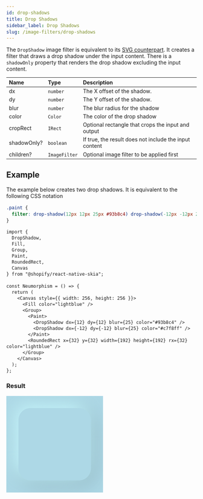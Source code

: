 ```yaml
---
id: drop-shadows
title: Drop Shadows
sidebar_label: Drop Shadows
slug: /image-filters/drop-shadows
---
```


The `DropShadow` image filter is equivalent to its [SVG counterpart](https://developer.mozilla.org/en-US/docs/Web/CSS/filter-function/drop-shadow()).
It creates a filter that draws a drop shadow under the input content.
There is a `shadowOnly` property that renders the drop shadow excluding the input content.


| Name        | Type          |  Description                                                  |
|:------------|:--------------|:--------------------------------------------------------------|
| dx          | `number`      | The X offset of the shadow.                                   |
| dy          | `number`      | The Y offset of the shadow.                                   |
| blur        | `number`      | The blur radius for the shadow                                |
| color       | `Color`       | The color of the drop shadow                                  |
| cropRect    | `IRect`       | Optional rectangle that crops the input and output            |
| shadowOnly? | `boolean`     | If true, the result does not include the input content        | 
| children?   | `ImageFilter` | Optional image filter to be applied first                     | 

## Example

The example below creates two drop shadows.
It is equivalent to the following CSS notation

```css
.paint {
  filter: drop-shadow(12px 12px 25px #93b8c4) drop-shadow(-12px -12px 25px #c7f8ff);
}
```

```tsx twoslash
import {
  DropShadow,
  Fill,
  Group,
  Paint,
  RoundedRect,
  Canvas
} from "@shopify/react-native-skia";

const Neumorphism = () => {
  return (
    <Canvas style={{ width: 256, height: 256 }}>
      <Fill color="lightblue" />
      <Group>
        <Paint>
          <DropShadow dx={12} dy={12} blur={25} color="#93b8c4" />
          <DropShadow dx={-12} dy={-12} blur={25} color="#c7f8ff" />
        </Paint>
        <RoundedRect x={32} y={32} width={192} height={192} rx={32} color="lightblue" />
      </Group>
    </Canvas>
  );
};
```

### Result

![Drop Shadow](assets/drop-shadow.png)
